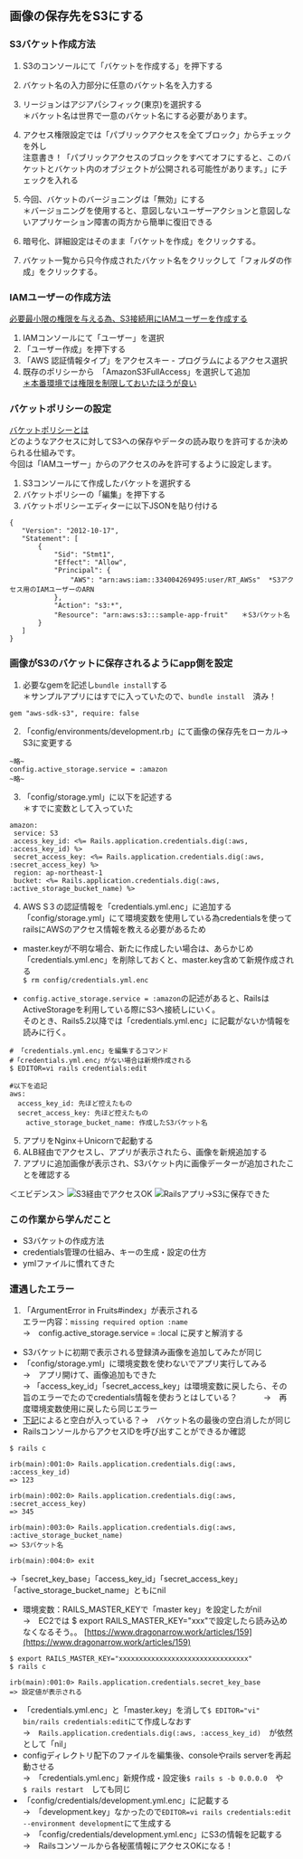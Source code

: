## 画像の保存先をS3にする ##
### S3バケット作成方法 ###
1. S3のコンソールにて「バケットを作成する」を押下する
2. バケット名の入力部分に任意のバケット名を入力する
3. リージョンはアジアパシフィック(東京)を選択する  
   ＊バケット名は世界で一意のバケット名にする必要があります。

4. アクセス権限設定では「パブリックアクセスを全てブロック」からチェックを外し  
   注意書き！「パブリックアクセスのブロックをすべてオフにすると、このバケットとバケット内のオブジェクトが公開される可能性があります。」にチェックを入れる

5. 今回、バケットのバージョニングは「無効」にする  
   ＊バージョニングを使用すると、意図しないユーザーアクションと意図しないアプリケーション障害の両方から簡単に復旧できる
6. 暗号化、詳細設定はそのまま「バケットを作成」をクリックする。
7. バケット一覧から只今作成されたバケット名をクリックして「フォルダの作成」をクリックする。
 
### IAMユーザーの作成方法 ###
 [必要最小限の権限を与える為、S3接続用にIAMユーザーを作成する](https://www.jpcyber.com/support/create-iam-user-and-iam-policy)
1. IAMコンソールにて「ユーザー」を選択
2. 「ユーザー作成」を押下する
3. 「AWS 認証情報タイプ」をアクセスキー - プログラムによるアクセス選択
4. 既存のポリシーから　「AmazonS3FullAccess」を選択して追加  
[＊本番環境では権限を制限しておいたほうが良い](https://qiita.com/daichi41/items/a045ac60fa087a9763ba)
 

### バケットポリシーの設定 ###

[バケットポリシーとは](https://qiita.com/iwkmsy9618/items/d277f5f6f3991ada70f1#%E3%83%90%E3%82%B1%E3%83%83%E3%83%88%E3%83%9D%E3%83%AA%E3%82%B7%E3%83%BC)   
どのようなアクセスに対してS3への保存やデータの読み取りを許可するか決められる仕組みです。  
今回は「IAMユーザー」からのアクセスのみを許可するように設定します。

1. S3コンソールにて作成したバケットを選択する
2. バケットポリシーの「編集」を押下する
3. バケットポリシーエディターに以下JSONを貼り付ける
```
{
   "Version": "2012-10-17",
   "Statement": [
       {
           "Sid": "Stmt1",
           "Effect": "Allow",
           "Principal": {
               "AWS": "arn:aws:iam::334004269495:user/RT_AWSs"  *S3アクセス用のIAMユーザーのARN
           },
           "Action": "s3:*",
           "Resource": "arn:aws:s3:::sample-app-fruit"　　＊S3バケット名
       }
   ]
}

```
### 画像がS3のバケットに保存されるようにapp側を設定 ###

1. 必要なgemを記述し`bundle install`する  
   ＊サンプルアプリにはすでに入っていたので、`bundle install`　済み！
```
gem "aws-sdk-s3", require: false
```
2. 「config/environments/development.rb」にて画像の保存先をローカル→　S3に変更する
```
~略~
config.active_storage.service = :amazon
~略~
```
3. 「config/storage.yml」に以下を記述する  
    ＊すでに変数として入っていた

```
amazon:
 service: S3
 access_key_id: <%= Rails.application.credentials.dig(:aws, :access_key_id) %>
 secret_access_key: <%= Rails.application.credentials.dig(:aws, :secret_access_key) %>
 region: ap-northeast-1
 bucket: <%= Rails.application.credentials.dig(:aws, :active_storage_bucket_name) %>

```
4. AWS S３の認証情報を「credentials.yml.enc」に追加する  
  「config/storage.yml」にて環境変数を使用している為credentialsを使ってrailsにAWSのアクセス情報を教える必要があるため

- master.keyが不明な場合、新たに作成したい場合は、あらかじめ「credentials.yml.enc」を削除しておくと、master.key含めて新規作成される  
  `$ rm config/credentials.yml.enc`

- `config.active_storage.service = :amazon`の記述があると、RailsはActiveStorageを利用している際にS3へ接続しにいく。  
  そのとき、Rails5.2以降では「credentials.yml.enc」に記載がないか情報を読みに行く。

```
# 「credentials.yml.enc」を編集するコマンド
#「credentials.yml.enc」がない場合は新規作成される
$ EDITOR=vi rails credentials:edit

#以下を追記
aws:
  access_key_id: 先ほど控えたもの
  secret_access_key: 先ほど控えたもの
	active_storage_bucket_name: 作成したS3バケット名
```
5. アプリをNginx＋Unicornで起動する
6. ALB経由でアクセスし、アプリが表示されたら、画像を新規追加する
7. アプリに追加画像が表示され、S3バケット内に画像データーが追加されたことを確認する

＜エビデンス＞
![S3経由でアクセスOK](../images/S3.png)
![Railsアプリ→S3に保存できた](../images/Rails-S3.png)

### この作業から学んだこと ###
* S3バケットの作成方法
* credentials管理の仕組み、キーの生成・設定の仕方
* ymlファイルに慣れてきた

### 遭遇したエラー ###
1. 「ArgumentError in Fruits#index」が表示される  
    エラー内容：`missing required option :name`  
  →　config.active_storage.service = :local  に戻すと解消する
- S3バケットに初期で表示される登録済み画像を追加してみたが同じ
- 「config/storage.yml」に環境変数を使わないでアプリ実行してみる  
  →　アプリ開けて、画像追加もできた  
  → 「access_key_id」「secret_access_key」は環境変数に戻したら、その旨のエラーでたのでcredentials情報を使おうとはしている？　　
　→　再度環境変数使用に戻したら同じエラー
- [下記](https://software.fujitsu.com/jp/manual/manualfiles/m120016/b1ws1045/01z200/b1045-00-10-21-01.html)によると空白が入っている？→　バケット名の最後の空白消したが同じ
- RailsコンソールからアクセスIDを呼び出すことができるか確認

```
$ rails c

irb(main):001:0> Rails.application.credentials.dig(:aws, :access_key_id)
=> 123

irb(main):002:0> Rails.application.credentials.dig(:aws, :secret_access_key)
=> 345

irb(main):003:0> Rails.application.credentials.dig(:aws, :active_storage_bucket_name)
=> S3バケット名

irb(main):004:0> exit
```
  →「secret_key_base」「access_key_id」「secret_access_key」「active_storage_bucket_name」ともにnil
- 環境変数：RAILS_MASTER_KEYで「master key」を設定したがnil  
  →　EC2では $ export RAILS_MASTER_KEY="xxx"で設定したら読み込めなくなるそう。。
[https://www.dragonarrow.work/articles/159](https://www.dragonarrow.work/articles/159)

```
$ export RAILS_MASTER_KEY="xxxxxxxxxxxxxxxxxxxxxxxxxxxxxxxx"
$ rails c

irb(main):001:0> Rails.application.credentials.secret_key_base
=> 設定値が表示される
```

- 「credentials.yml.enc」と「master.key」を消して`$ EDITOR="vi" bin/rails credentials:edit`にて作成しなおす  
  →　`Rails.application.credentials.dig(:aws, :access_key_id)`　が依然として「nil」
- configディレクトリ配下のファイルを編集後、consoleやrails serverを再起動させる  
  →　「credentials.yml.enc」新規作成・設定後`$ rails s -b 0.0.0.0`　や　`$ rails restart`　しても同じ  
- 「config/credentials/development.yml.enc」に記載する  
  →　「development.key」なかったので`EDITOR=vi rails credentials:edit --environment development`にて生成する  
  →　「config/credentials/development.yml.enc」にS3の情報を記載する  
  →　Railsコンソールから各秘匿情報にアクセスOKになる！